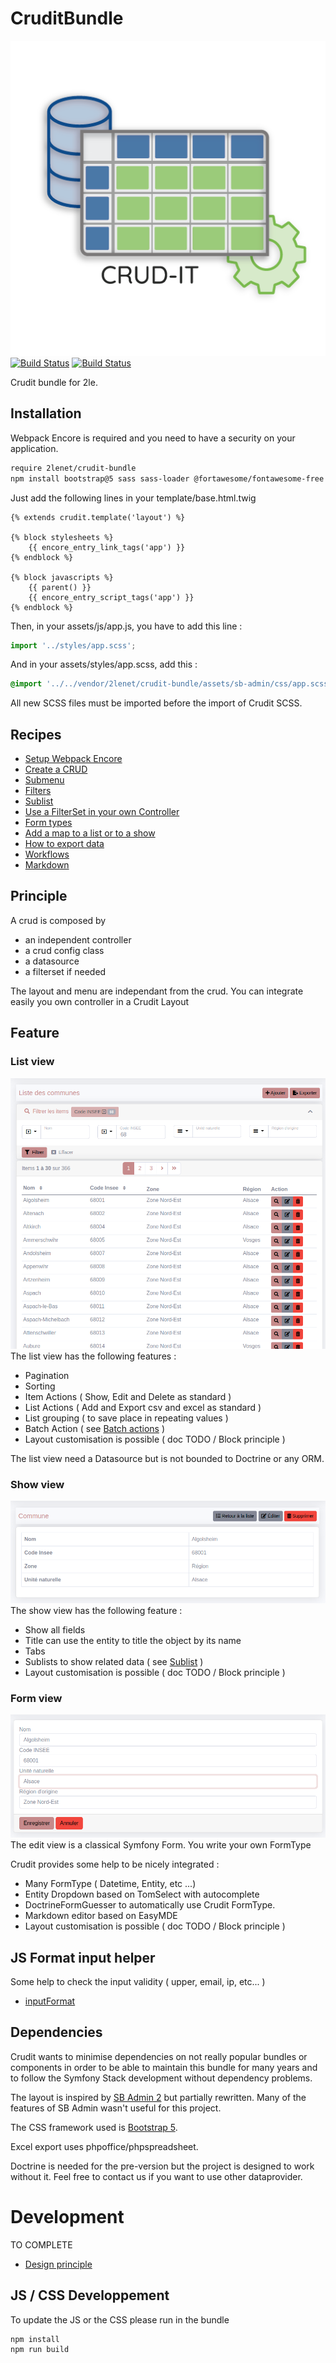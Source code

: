# CruditBundle

![](doc/crudit.png)
[![Build Status](https://github.com/2lenet/CruditBundle/actions/workflows/test.yml/badge.svg?branch=main)](https://github.com/2lenet/CruditBundle/actions)
[![Build Status](https://github.com/2lenet/CruditBundle/actions/workflows/validate.yml/badge.svg?branch=main)](https://github.com/2lenet/CruditBundle/actions)

Crudit bundle for 2le.

## Installation

Webpack Encore is required and you need to have a security on your application.

```bash
require 2lenet/crudit-bundle
npm install bootstrap@5 sass sass-loader @fortawesome/fontawesome-free easymde --save
```

Just add the following lines in your template/base.html.twig

```twig
{% extends crudit.template('layout') %}

{% block stylesheets %}
    {{ encore_entry_link_tags('app') }}
{% endblock %}

{% block javascripts %}
    {{ parent() }}
    {{ encore_entry_script_tags('app') }}
{% endblock %}
```

Then, in your assets/js/app.js, you have to add this line :

```js
import '../styles/app.scss';
```

And in your assets/styles/app.scss, add this :
```scss
@import '../../vendor/2lenet/crudit-bundle/assets/sb-admin/css/app.scss';
```

All new SCSS files must be imported before the import of Crudit SCSS.

## Recipes

- [Setup Webpack Encore](doc/webpack_encore.md)
- [Create a CRUD](doc/crud.md)
- [Submenu](doc/submenu.md)
- [Filters](doc/filter.md)
- [Sublist](doc/sublist.md)
- [Use a FilterSet in your own Controller](doc/filterset_controller.md)
- [Form types](doc/form_types.md)
- [Add a map to a list or to a show](doc/map_config.md)
- [How to export data](doc/export.md)
- [Workflows](doc/workflow.md)
- [Markdown](doc/markdown.md)

## Principle

A crud is composed by
- an independent controller
- a crud config class
- a datasource
- a filterset if needed

The layout and menu are independant from the crud. You can integrate easily you own controller in a Crudit Layout

## Feature

### List view
![](doc/list.png)
The list view has the following features :
- Pagination
- Sorting
- Item Actions ( Show, Edit and Delete as standard )
- List Actions ( Add and Export csv and excel as standard )
- List grouping ( to save place in repeating values )
- Batch Action ( see [Batch actions](doc/batch_action.md) )
- Layout customisation is possible ( doc TODO / Block principle )

The list view need a Datasource but is not bounded to Doctrine or any ORM.

### Show view
![](doc/show.png)
The show view has the following feature :
- Show all fields
- Title can use the entity to title the object by its name
- Tabs
- Sublists to show related data ( see [Sublist](doc/sublist.md) )
- Layout customisation is possible ( doc TODO / Block principle )

### Form view
![](doc/edit.png)
The edit view is a classical Symfony Form. You write your own FormType

Crudit provides some help to be nicely integrated :
- Many FormType ( Datetime, Entity, etc ...)
- Entity Dropdown based on TomSelect with autocomplete
- DoctrineFormGuesser to automatically use Crudit FormType.
- Markdown editor based on EasyMDE
- Layout customisation is possible ( doc TODO / Block principle )

## JS Format input helper

Some help to check the input validity ( upper, email, ip, etc... )
- [inputFormat](doc/input_format.md)

## Dependencies

Crudit wants to minimise dependencies on not really popular bundles or components
in order to be able to maintain this bundle for many years and to follow the Symfony Stack development without dependency problems.

The layout is inspired by [SB Admin 2](https://startbootstrap.com/theme/sb-admin-2) but partially rewritten. Many of the features of SB Admin wasn't useful for this project.

The CSS framework used is [Bootstrap 5](https://getbootstrap.com/docs/5.1/getting-started/introduction/).

Excel export uses phpoffice/phpspreadsheet.

Doctrine is needed for the pre-version but the project is designed to work without it. Feel free to contact us if you want to use other dataprovider.


# Development

TO COMPLETE
- [Design principle](doc/design.md)

## JS / CSS Developpement

To update the JS or the CSS please run in the bundle

```bash
npm install
npm run build
```